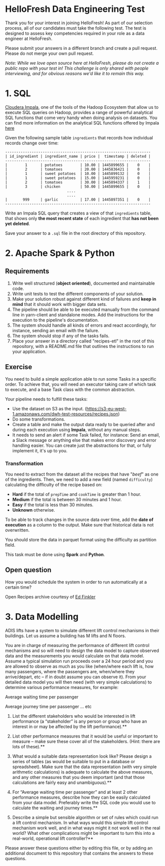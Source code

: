 # HelloFresh Data Engineering Test

Thank you for your interest in joining HelloFresh! As part of our selection process, all of our candidates must take the following test.
The test is designed to assess key competencies required in your role as a data engineer at HelloFresh.

Please submit your answers in a different branch and create a pull request. Please do not merge your own pull request.

_Note: While we love open source here at HelloFresh, please do not create a public repo with your test in! This challenge is only shared with people interviewing, and for obvious reasons we'd like it to remain this way._

# 1. SQL

[Cloudera Impala](http://impala.io/), one of the tools of the Hadoop Ecosystem that allow us to execute SQL queries on Hadoop, provides a range of powerful analytical SQL functions that come very handy when doing analysis on datasets. You can find more information on the analytical SQL functions offered by Impala [here](http://www.cloudera.com/content/www/en-us/documentation/archive/impala/2-x/2-1-x/topics/impala_analytic_functions.html)

Given the following sample table `ingredients` that records how individual records change over time: 
```
------------------------------------------------------------------
| id_ingredient | ingredient_name | price |  timestamp | deleted |
------------------------------------------------------------------
|        1      | potatoes        | 10.00 | 1445899655 |    0    |
|        2      | tomatoes        | 20.00 | 1445836421 |    0    |
|        1      | sweet potatoes  | 10.00 | 1445899132 |    0    |
|        1      | sweet potatoes  | 15.00 | 1445959231 |    0    |
|        2      | tomatoes        | 30.00 | 1445894337 |    1    |
|        3      | chicken         | 50.00 | 1445899655 |    0    |
							....
							....
|       999     | garlic          | 17.00 | 1445897351 |    0    |
------------------------------------------------------------------

```
Write an Impala SQL query that creates a view of that `ingredients` table, that shows only **the most recent state** of each ingredient that **has not been yet deleted**.

Save your answer to a `.sql` file in the root directory of this repository.

# 2. Apache Spark & Python

## Requirements

1. Write well structured (**object oriented**), documented and maintainable code.
2. Write unit tests to test the different components of your solution.
3. Make your solution robust against different kind of failures and **keep in mind** that it should work with bigger data sets.
4. The pipeline should be able to be executed manually from the command line in yarn-client and standalone modes. Add the instructions for the execution to the pipeline's documentation.
5. The system should handle all kinds of errors and react accordingly, for instance, sending an email with the failure.
6. The system should stop if any of the tasks fails.
7. Place your answer in a directory called "recipes-etl" in the root of this repository, with a README.md file that outlines the instructions to run your application.

## Exercise

You need to build a simple application able to run some Tasks in a specific order. To achieve that, you will need an executor taking care of which task to execute, and a base Task class with the common abstraction.

Your pipeline needs to fulfill these tasks:

- Use the dataset on S3 as the input. (https://s3-eu-west-1.amazonaws.com/dwh-test-resources/recipes.json)
- Do some transformations.
- Create a table and make the output data ready to be queried after and during each execution using **Impala**, without any manual steps.
- It needs to send an alert if some Task failed, for instance: Send an email, a Slack message or anything else that makes error discovery and error handling easier. You can create just the abstractions for that, or fully implement it, it's up to you.

### Transformation

You need to extract from the dataset all the recipes that have "*beef*" as one of the ingredients. Then, we need to add a new field (named `difficulty`) calculating the difficulty of the recipe based on:

- **Hard** if the total of `prepTime` and `cookTime` is greater than 1 hour.
- **Medium** if the total is between 30 minutes and 1 hour.
- **Easy** if the total is less than 30 minutes.
- **Unknown** otherwise.

To be able to track changes in the source data over time, add the **date of execution** as a column to the output. Make sure that historical data is not overwritten.

You should store the data in parquet format using the difficulty as partition field.

This task must be done using **Spark** and **Python**.

## Open question

How you would schedule the system in order to run automatically at a certain time?

Open Recipes archive courtesy of [Ed Finkler](https://github.com/fictivekin/openrecipes)

# 3. Data Modelling

ADIS lifts have a system to simulate different lift control mechanisms in their buildings. Let us assume a building has M lifts and N floors.

You are in charge of measuring the performance of different lift control mechanisms and so will need to design the data model to capture observed data and the measurements you would calculate on that data model. Assume a typical simulation run proceeds over a 24 hour period and you are allowed to observe as much as you like (when/where each lift is, how many passengers, where the passengers are, when/where they arrive/depart, etc – if in doubt assume you can observe it). From your detailed data model you will then need (with very simple calculations) to determine various performance measures, for example:

Average waiting time per passenger 

Average journey time per passenger 
… etc 

1. List the different stakeholders who would be interested in lift performance (a “stakeholder” is any person or group who have an interest in or may be affected by the lift performance).**


2. List other performance measures that it would be useful or important to measure – make sure these cover all of the stakeholders. (Hint: there are lots of these).**


3. What would a suitable data representation look like? Please design a series of tables (as would be suitable to put in a database or spreadsheet). Make sure that the data representation (with very simple arithmetic calculations) is adequate to calculate the above measures, and any other measures that you deem important (and that those calculations are fairly easy and unambiguous).**


4. For “Average waiting time per passenger” and at least 2 other performance measures, describe how they can be easily calculated from your data model. Preferably write the SQL code you would use to calculate the waiting and journey times.**


5. Describe a simple but sensible algorithm or set of rules which could run a lift control mechanism. In what ways would this simple lift control mechanism work well, and in what ways might it not work well in the real world? What other complications might be important to turn this into a real-world, operational lift controller?**


Please answer these questions either by editing this file, or by adding an additional document to this repository that contains the answers to these questions.
